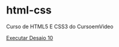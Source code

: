 # html-css
 Curso de HTML5 E CSS3  do CursoemVideo

<a href="https://henriqueehcs.github.io/html-css/exercicios/desafio10/android">Executar Desaio 10</a>